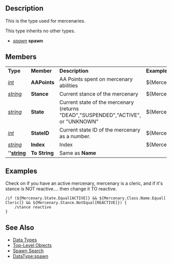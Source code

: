 ## Description

This is the type used for mercenaries.

This type inherits no other types.

-   *[spawn](datatype-spawn.md)* **spawn**

## Members

|                                            |               |                                                                                   |                                       |
|--------------------------------------------|---------------|-----------------------------------------------------------------------------------|---------------------------------------|
| **Type**                                   | **Member**    | **Description**                                                                   | **Example**                           |
| *[int](datatype-int.md)*           | **AAPoints**  | AA Points spent on mercenary abilities                                            | ${Mercenary.AAPoints}                 |
| *[string](datatype-string.md)*     | **Stance**    | Current stance of the mercenary                                                   | ${Mercenary.Stance.Equal\[Balanced\]} |
| *[string](datatype-string.md)*     | **State**     | Current state of the mercenary (returns "DEAD","SUSPENDED","ACTIVE", or "UNKNOWN" | ${Mercenary.State.Equal\[SUSPENDED\]} |
| *[int](datatype-int.md)*           | **StateID**   | Current state ID of the mercenary as a number.                                    | ${Mercenary.StateID}                  |
| *[string](datatype-string.md)*     | **Index**     | Index                                                                             | ${Mercenary.Index}                    |
| '**'[string](datatype-string.md)** | **To String** | Same as **Name**                                                                  |                                       |

## Examples

Check on if you have an active mercenary, mercenary is a cleric, and if it's stance is NOT reactive.... then change it TO reactive.  

`/if (${Mercenary.State.Equal[ACTIVE]} && ${Mercenary.Class.Name.Equal[Cleric]} && ${Mercenary.Stance.NotEqual[REACTIVE]}) {`  
`    /stance reactive`  
`}`

## See Also

-   [Data Types](data-types.md)
-   [Top-Level Objects](../top-level-objects/top-level-objects.md)
-   [Spawn Search](../general-information/spawn-search.md)
-   [DataType:spawn](datatype-spawn.md)


